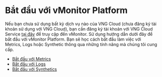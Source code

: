 # Bắt đầu với vMonitor Platform

Nếu bạn chưa sử dụng bất kỳ dịch vụ nào của VNG Cloud (chưa đăng ký tài khoản sử dụng với VNG Cloud), bạn cần đăng ký tài khoản với VNG Cloud Service [tại đây](https://register.vngcloud.vn/signup) để truy cập đến vMonitor. Sử dụng hướng dẫn dưới đây để bắt đầu với vMonitor Platform. Bạn sẽ học cách bắt đầu làm việc với Metrics, Logs hoặc Synthetic thông qua những tính năng mà chúng tôi cung cấp.

* [Bắt đầu với Metrics](../vmonitor-platform/bat-dau-voi-vmonitor-platform/bat-dau-voi-metrics.md)
* [Bắt đầu với Logs](../vmonitor-platform/bat-dau-voi-vmonitor-platform/bat-dau-voi-logs.md)
* [Bắt đầu với Synthetics](../vmonitor-platform/bat-dau-voi-vmonitor-platform/bat-dau-voi-synthetic.md)
